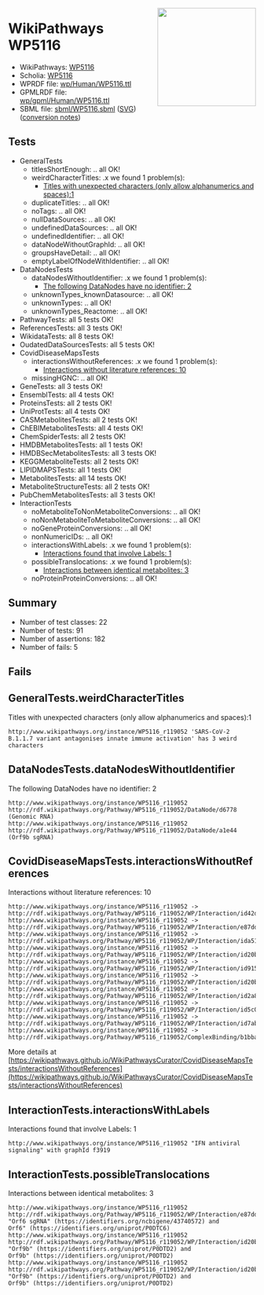 <img style="float: right; width: 200px"
  src="https://www.wikipathways.org/img_auth.php/thumb/2/28/Page1-601px-COVID19-Disease-Map-project-icon.pdf.jpg/150px-Page1-601px-COVID19-Disease-Map-project-icon.pdf.jpg" />
# WikiPathways WP5116

* WikiPathways: [WP5116](https://identifiers.org/wikipathways:WP5116)
* Scholia: [WP5116](https://scholia.toolforge.org/wikipathways/WP5116)
* WPRDF file: [wp/Human/WP5116.ttl](../wp/Human/WP5116.ttl)
* GPMLRDF file: [wp/gpml/Human/WP5116.ttl](../wp/gpml/Human/WP5116.ttl)
* SBML file: [sbml/WP5116.sbml](../sbml/WP5116.sbml) ([SVG](../sbml/WP5116.svg)) ([conversion notes](../sbml/WP5116.txt))

## Tests
* GeneralTests
    * titlesShortEnough: .. all OK!
    * weirdCharacterTitles: .x we found 1 problem(s):
        * [Titles with unexpected characters (only allow alphanumerics and spaces):1](#fda87b3f)
    * duplicateTitles: .. all OK!
    * noTags: .. all OK!
    * nullDataSources: .. all OK!
    * undefinedDataSources: .. all OK!
    * undefinedIdentifier: .. all OK!
    * dataNodeWithoutGraphId: .. all OK!
    * groupsHaveDetail: .. all OK!
    * emptyLabelOfNodeWithIdentifier: .. all OK!
* DataNodesTests
    * dataNodesWithoutIdentifier: .x we found 1 problem(s):
        * [The following DataNodes have no identifier: 2](#d2d32fa1)
    * unknownTypes_knownDatasource: .. all OK!
    * unknownTypes: .. all OK!
    * unknownTypes_Reactome: .. all OK!
* PathwayTests: all 5 tests OK!
* ReferencesTests: all 3 tests OK!
* WikidataTests: all 8 tests OK!
* OudatedDataSourcesTests: all 5 tests OK!
* CovidDiseaseMapsTests
    * interactionsWithoutReferences: .x we found 1 problem(s):
        * [Interactions without literature references: 10](#9701cce1)
    * missingHGNC: .. all OK!
* GeneTests: all 3 tests OK!
* EnsemblTests: all 4 tests OK!
* ProteinsTests: all 2 tests OK!
* UniProtTests: all 4 tests OK!
* CASMetabolitesTests: all 2 tests OK!
* ChEBIMetabolitesTests: all 4 tests OK!
* ChemSpiderTests: all 2 tests OK!
* HMDBMetabolitesTests: all 1 tests OK!
* HMDBSecMetabolitesTests: all 3 tests OK!
* KEGGMetaboliteTests: all 2 tests OK!
* LIPIDMAPSTests: all 1 tests OK!
* MetabolitesTests: all 14 tests OK!
* MetaboliteStructureTests: all 2 tests OK!
* PubChemMetabolitesTests: all 3 tests OK!
* InteractionTests
    * noMetaboliteToNonMetaboliteConversions: .. all OK!
    * noNonMetaboliteToMetaboliteConversions: .. all OK!
    * noGeneProteinConversions: .. all OK!
    * nonNumericIDs: .. all OK!
    * interactionsWithLabels: .x we found 1 problem(s):
        * [Interactions found that involve Labels: 1](#630d2678)
    * possibleTranslocations: .x we found 1 problem(s):
        * [Interactions between identical metabolites: 3](#d59038c6)
    * noProteinProteinConversions: .. all OK!


## Summary

* Number of test classes: 22
* Number of tests: 91
* Number of assertions: 182
* Number of fails: 5

## Fails

<a name="fda87b3f" />

## GeneralTests.weirdCharacterTitles

Titles with unexpected characters (only allow alphanumerics and spaces):1
```
http://www.wikipathways.org/instance/WP5116_r119052 'SARS-CoV-2 B.1.1.7 variant antagonises innate immune activation' has 3 weird characters
```

<a name="d2d32fa1" />

## DataNodesTests.dataNodesWithoutIdentifier

The following DataNodes have no identifier: 2
```
http://www.wikipathways.org/instance/WP5116_r119052 http://rdf.wikipathways.org/Pathway/WP5116_r119052/DataNode/d6778 (Genomic RNA)
http://www.wikipathways.org/instance/WP5116_r119052 http://rdf.wikipathways.org/Pathway/WP5116_r119052/DataNode/a1e44 (Orf9b sgRNA)
```

<a name="9701cce1" />

## CovidDiseaseMapsTests.interactionsWithoutReferences

Interactions without literature references: 10
```
http://www.wikipathways.org/instance/WP5116_r119052 -> http://rdf.wikipathways.org/Pathway/WP5116_r119052/WP/Interaction/id42df1d08
http://www.wikipathways.org/instance/WP5116_r119052 -> http://rdf.wikipathways.org/Pathway/WP5116_r119052/WP/Interaction/e87dd
http://www.wikipathways.org/instance/WP5116_r119052 -> http://rdf.wikipathways.org/Pathway/WP5116_r119052/WP/Interaction/ida51c01e
http://www.wikipathways.org/instance/WP5116_r119052 -> http://rdf.wikipathways.org/Pathway/WP5116_r119052/WP/Interaction/id20b96f19_1
http://www.wikipathways.org/instance/WP5116_r119052 -> http://rdf.wikipathways.org/Pathway/WP5116_r119052/WP/Interaction/id9156df0e
http://www.wikipathways.org/instance/WP5116_r119052 -> http://rdf.wikipathways.org/Pathway/WP5116_r119052/WP/Interaction/id20b96f19_2
http://www.wikipathways.org/instance/WP5116_r119052 -> http://rdf.wikipathways.org/Pathway/WP5116_r119052/WP/Interaction/id2a86bd25
http://www.wikipathways.org/instance/WP5116_r119052 -> http://rdf.wikipathways.org/Pathway/WP5116_r119052/WP/Interaction/id5c0e1897
http://www.wikipathways.org/instance/WP5116_r119052 -> http://rdf.wikipathways.org/Pathway/WP5116_r119052/WP/Interaction/id7ab814f6
http://www.wikipathways.org/instance/WP5116_r119052 -> http://rdf.wikipathways.org/Pathway/WP5116_r119052/ComplexBinding/b1bba
```

More details at [https://wikipathways.github.io/WikiPathwaysCurator/CovidDiseaseMapsTests/interactionsWithoutReferences](https://wikipathways.github.io/WikiPathwaysCurator/CovidDiseaseMapsTests/interactionsWithoutReferences)

<a name="630d2678" />

## InteractionTests.interactionsWithLabels

Interactions found that involve Labels: 1
```
http://www.wikipathways.org/instance/WP5116_r119052 "IFN antiviral
signaling" with graphId f3919
```

<a name="d59038c6" />

## InteractionTests.possibleTranslocations

Interactions between identical metabolites: 3
```
http://www.wikipathways.org/instance/WP5116_r119052 http://rdf.wikipathways.org/Pathway/WP5116_r119052/WP/Interaction/e87dd "Orf6 sgRNA" (https://identifiers.org/ncbigene/43740572) and 
Orf6" (https://identifiers.org/uniprot/P0DTC6)
http://www.wikipathways.org/instance/WP5116_r119052 http://rdf.wikipathways.org/Pathway/WP5116_r119052/WP/Interaction/id20b96f19_1 "Orf9b" (https://identifiers.org/uniprot/P0DTD2) and 
Orf9b" (https://identifiers.org/uniprot/P0DTD2)
http://www.wikipathways.org/instance/WP5116_r119052 http://rdf.wikipathways.org/Pathway/WP5116_r119052/WP/Interaction/id20b96f19_2 "Orf9b" (https://identifiers.org/uniprot/P0DTD2) and 
Orf9b" (https://identifiers.org/uniprot/P0DTD2)
```

